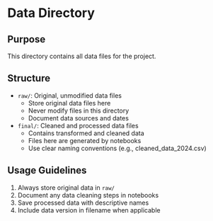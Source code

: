 # Data Directory

## Purpose

This directory contains all data files for the project.

## Structure

- `raw/`: Original, unmodified data files
  - Store original data files here
  - Never modify files in this directory
  - Document data sources and dates
- `final/`: Cleaned and processed data files
  - Contains transformed and cleaned data
  - Files here are generated by notebooks
  - Use clear naming conventions (e.g., cleaned_data_2024.csv)

## Usage Guidelines

1. Always store original data in `raw/`
2. Document any data cleaning steps in notebooks
3. Save processed data with descriptive names
4. Include data version in filename when applicable
